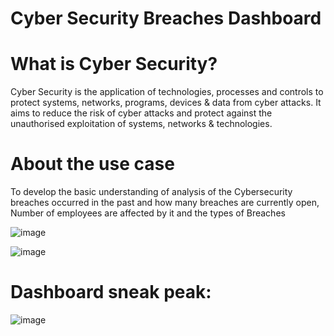 # Cyber Security Breaches Dashboard

# What is Cyber Security?

Cyber Security is the application of technologies, processes and controls to protect systems, networks, programs, devices & data from cyber attacks.
It aims to reduce the risk of cyber attacks and protect against the unauthorised exploitation of systems, networks & technologies.

# About the use case

To develop the basic understanding of analysis of the Cybersecurity breaches occurred in the past and how many breaches are currently open, Number of employees are affected by it and the types of Breaches 

![image](https://user-images.githubusercontent.com/34673684/145450265-e8f775d9-2591-4e55-b48a-31aaf4fcaf59.png)

![image](https://user-images.githubusercontent.com/34673684/145450303-a62ddad7-d1ae-43ac-aec4-d43723ab06ff.png)

# Dashboard sneak peak:

![image](https://user-images.githubusercontent.com/34673684/145450388-ade3680d-9d57-4793-89e8-31fc9d712fbc.png)
